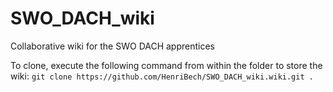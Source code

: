 # SWO_DACH_wiki
Collaborative wiki for the SWO DACH apprentices

To clone, execute the following command from within the folder to store the wiki:
`git clone https://github.com/HenriBech/SWO_DACH_wiki.wiki.git .`
